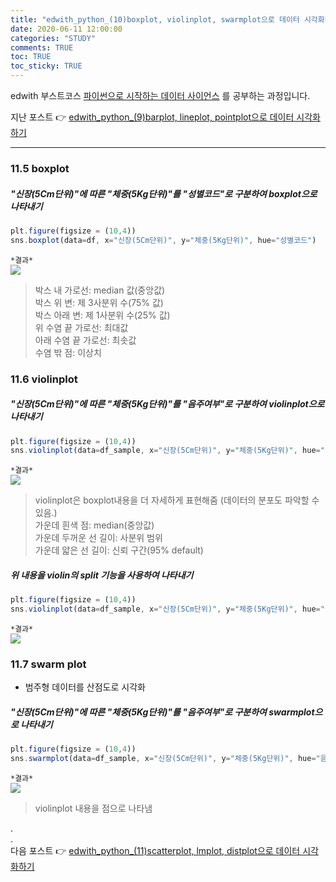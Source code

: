 ```yaml
---
title: "edwith_python_(10)boxplot, violinplot, swarmplot으로 데이터 시각화하기"
date: 2020-06-11 12:00:00
categories: "STUDY"
comments: TRUE
toc: TRUE
toc_sticky: TRUE
---
```


edwith 부스트코스 [파이썬으로 시작하는 데이터 사이언스](https://www.edwith.org/boostcourse-ds-510/joinLectures/28137) 를 공부하는 과정입니다.    
  
지난 포스트 :point_right: [edwith_python_(9)barplot, lineplot, pointplot으로 데이터 시각화하기](https://masunii.github.io/study/edwith_%EA%B1%B4%EA%B0%95%EB%8D%B0%EC%9D%B4%ED%84%B0(4)/)  

--------------------------------------------------------

### 11.5 boxplot  

##### "신장(5Cm단위)"에 따른 "체중(5Kg단위)"를 "성별코드"로 구분하여 boxplot으로 나타내기
```javascript
plt.figure(figsize = (10,4))
sns.boxplot(data=df, x="신장(5Cm단위)", y="체중(5Kg단위)", hue="성별코드")
```

`*결과*`  
<img src = "https://user-images.githubusercontent.com/50826051/84360872-c0579280-ac05-11ea-8d7d-5cce094ea3d7.png">  


> 박스 내 가로선: median 값(중앙값)  
박스 위 변: 제 3사분위 수(75% 값)  
박스 아래 변: 제 1사분위 수(25% 값)  
위 수염 끝 가로선: 최대값  
아래 수염 끝 가로선: 최솟값  
수염 밖 점: 이상치  

### 11.6 violinplot
##### "신장(5Cm단위)"에 따른 "체중(5Kg단위)"를 "음주여부"로 구분하여 violinplot으로 나타내기
```javascript
plt.figure(figsize = (10,4))
sns.violinplot(data=df_sample, x="신장(5Cm단위)", y="체중(5Kg단위)", hue="성별코드")
```
`*결과*`  
<img src = "https://user-images.githubusercontent.com/50826051/84360956-e54c0580-ac05-11ea-9e50-6ea55b82e157.png">  

> violinplot은 boxplot내용을 더 자세하게 표현해줌 (데이터의 분포도 파악할 수 있음.)  
가운데 흰색 점: median(중앙값)  
가운데 두꺼운 선 길이: 사분위 범위  
가운데 얇은 선 길이: 신뢰 구간(95% default)  

##### 위 내용을 violin의 split 기능을 사용하여 나타내기
```javascript
plt.figure(figsize = (10,4))
sns.violinplot(data=df_sample, x="신장(5Cm단위)", y="체중(5Kg단위)", hue="성별코드", split=True)
```

`*결과*`  
<img src = "https://user-images.githubusercontent.com/50826051/84361115-217f6600-ac06-11ea-9001-05cd58299b63.png">  

### 11.7 swarm plot  
* 범주형 데이터를 산점도로 시각화   

##### "신장(5Cm단위)"에 따른 "체중(5Kg단위)"를 "음주여부"로 구분하여 swarmplot으로 나타내기  
```javascript
plt.figure(figsize = (10,4))
sns.swarmplot(data=df_sample, x="신장(5Cm단위)", y="체중(5Kg단위)", hue="음주여부")
```  

`*결과*`  
<img src = "https://user-images.githubusercontent.com/50826051/84361216-4a9ff680-ac06-11ea-9179-de7ac840638d.png">  
> violinplot 내용을 점으로 나타냄  

.  
.  
다음 포스트 :point_right: [edwith_python_(11)scatterplot, lmplot, distplot으로 데이터 시각화하기](https://masunii.github.io/study/edwith_%EA%B1%B4%EA%B0%95%EB%8D%B0%EC%9D%B4%ED%84%B0(6)/)  




